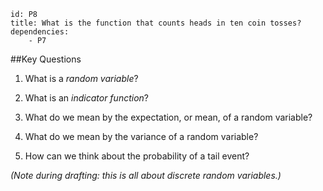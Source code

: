 ````
id: P8
title: What is the function that counts heads in ten coin tosses?
dependencies:
    - P7
````
##Key Questions

1.  What is a _random variable_?

1.  What is an _indicator function_?

1.  What do we mean by the expectation, or mean, of a random variable?

1.  What do we mean by the variance of a random variable?

1.  How can we think about the probability of a tail event?

_(Note during drafting: this is all about discrete random variables.)_